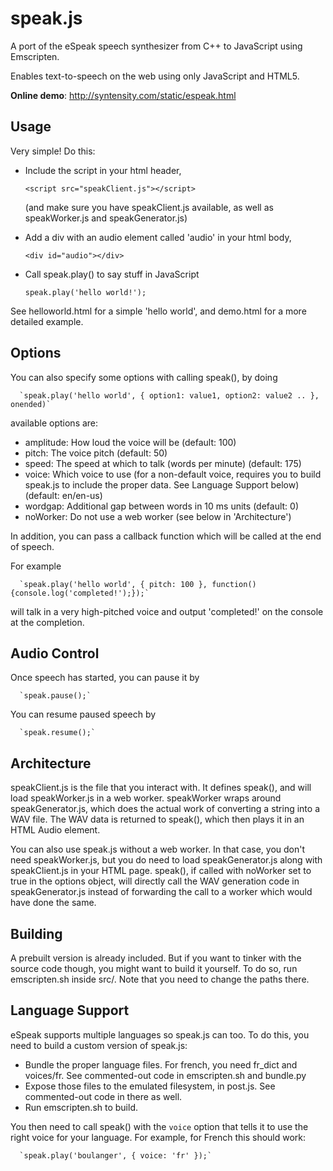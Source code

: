 speak.js
========

A port of the eSpeak speech synthesizer from C++ to JavaScript using Emscripten.

Enables text-to-speech on the web using only JavaScript and HTML5.

**Online demo**: http://syntensity.com/static/espeak.html


Usage
-----

Very simple! Do this:

 * Include the script in your html header,

      `<script src="speakClient.js"></script>`

   (and make sure you have speakClient.js available, as well as
   speakWorker.js and speakGenerator.js)

 * Add a div with an audio element called 'audio' in your html body,

      `<div id="audio"></div>`

 * Call speak.play() to say stuff in JavaScript

      `speak.play('hello world!');`

See helloworld.html for a simple 'hello world', and demo.html for
a more detailed example.


Options
-------

You can also specify some options with calling speak(), by doing

      `speak.play('hello world', { option1: value1, option2: value2 .. }, onended)`

available options are:

 * amplitude: How loud the voice will be (default: 100)
 * pitch: The voice pitch (default: 50)
 * speed: The speed at which to talk (words per minute) (default: 175)
 * voice: Which voice to use (for a non-default voice, requires you to
          build speak.js to include the proper data. See Language Support
          below) (default: en/en-us)
 * wordgap: Additional gap between words in 10 ms units (default: 0)
 * noWorker: Do not use a web worker (see below in 'Architecture')

In addition, you can pass a callback function which will be called at the end of speech.

For example

      `speak.play('hello world', { pitch: 100 }, function(){console.log('completed!');});`

will talk in a very high-pitched voice and output 'completed!' on the console at the completion.

Audio Control
-------------
Once speech has started, you can pause it by

      `speak.pause();`

You can resume paused speech by

      `speak.resume();`

Architecture
------------

speakClient.js is the file that you interact with. It defines speak(), and
will load speakWorker.js in a web worker. speakWorker wraps around
speakGenerator.js, which does the actual work of converting a string into
a WAV file. The WAV data is returned to speak(), which then plays it in
an HTML Audio element.

You can also use speak.js without a web worker. In that case, you don't
need speakWorker.js, but you do need to load speakGenerator.js along
with speakClient.js in your HTML page. speak(), if called with noWorker
set to true in the options object, will directly call the WAV generation
code in speakGenerator.js instead of forwarding the call to a worker
which would have done the same.


Building
--------

A prebuilt version is already included. But if you want to tinker with the
source code though, you might want to build it yourself. To do so, run
emscripten.sh inside src/. Note that you need to change the paths there.


Language Support
----------------

eSpeak supports multiple languages so speak.js can too. To do this, you
need to build a custom version of speak.js:

 * Bundle the proper language files. For french, you need fr_dict and voices/fr.
   See commented-out code in emscripten.sh and bundle.py
 * Expose those files to the emulated filesystem, in post.js. See commented-out
   code in there as well.
 * Run emscripten.sh to build.

You then need to call speak() with the `voice` option that tells it to use the
right voice for your language. For example, for French this should work:

      `speak.play('boulanger', { voice: 'fr' });`

